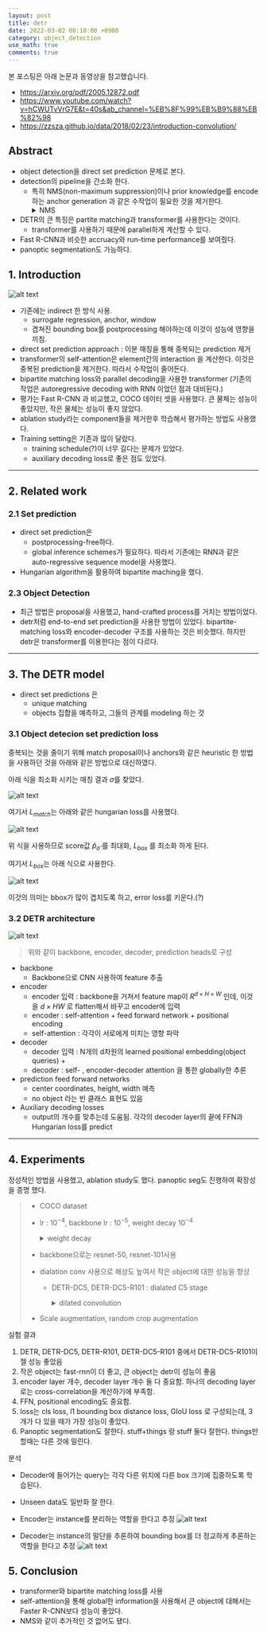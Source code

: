 ```yaml
---
layout: post
title: detr
date: 2022-03-02 00:10:00 +0900
category: object_detection
use_math: true
comments: true
---
```

본 포스팅은 아래 논문과 동영상을 참고했습니다.

- <https://arxiv.org/pdf/2005.12872.pdf>
- <https://www.youtube.com/watch?v=hCWUTvVrG7E&t=40s&ab_channel=%EB%8F%99%EB%B9%88%EB%82%98>
- <https://zzsza.github.io/data/2018/02/23/introduction-convolution/>

## Abstract

- object detection을 direct set prediction 문제로 본다.
- detection의 pipeline을 간소화 한다.
  - 특히 NMS(non-maximum suppression)이나 prior knowledge를 encode하는 anchor generation 과 같은 수작업이 필요한 것을 제거한다.
    <details>
    <summary>
        NMS
    </summary>
    <div markdown="1">
    - bounding box 리스트 B에서 가장 score가 높은 것을 D로 옯기고, 그것과 B안의 원소들의 iou를 비교하여 threshold가 넘으면 B에서 삭제한다.
    - B안의 모든 원소를 확인하면 B에 남은 bounding box 중 score가 가장 높은 것을 D로 옮기고, 앞에서 한 과정을 다시 한다.
    </div>
  </details>
- DETR의 큰 특징은 partite matching과 transformer를 사용한다는 것이다.
  - transformer를 사용하기 때문에 parallel하게 계산할 수 있다.
- Fast R-CNN과 비슷한 accruacy와 run-time performance를 보여줬다.
- panoptic segmentation도 가능하다.

## 1. Introduction

![alt text](/public/img/220302/detr_full.png)

- 기존에는 indirect 한 방식 사용.
  - surrogate regression, anchor, window
  - 겹쳐진 bounding box를 postprocessing 해야하는데 이것이 성능에 영향을 끼침.
- direct set prediction approach : 이분 매칭을 통해 중복되는 prediction 제거
- transformer의 self-attention은 element간의 interaction 을 계산한다. 이것은 중복된 prediction을 제거한다. 따라서 수작업이 줄어든다.
- bipartite matching loss와 parallel decoding을 사용한 transformer (기존의 작업은 autoregressive decoding with RNN 이었던 점과 대비된다.)
- 평가는 Fast R-CNN 과 비교했고, COCO 데이터 셋을 사용했다. 큰 물체는 성능이 좋았지만, 작은 물체는 성능이 좋지 않았다.
- ablation study라는 component들을 제거한후 학습해서 평가하는 방법도 사용했다.
- Training setting은 기존과 많이 달랐다.
  - training schedule(?)이 너무 길다는 문제가 있었다.
  - auxiliary decoding loss로 좋은 점도 있었다.

---

## 2. Related work

### 2.1 Set prediction

- direct set prediction은
  - postprocessing-free하다.
  - global inference schemes가 필요하다. 따라서 기존에는 RNN과 같은 auto-regressive sequence model을 사용했다.
- Hungarian algorithm을 활용하여 bipartite maching을 했다.

### 2.3 Object Detection

- 최근 방법은 proposal을 사용했고, hand-crafted process를 거치는 방법이었다.
- detr처럼 end-to-end set prediction을 사용한 방법이 있었다. bipartite-matching loss와 encoder-decoder 구조를 사용하는 것은 비슷했다. 하지만 detr은 transformer를 이용한다는 점이 다르다.

---

## 3. The DETR model

- direct set predictions 은
  - unique matching
  - objects 집합을 예측하고, 그들의 관계를 modeling 하는 것

### 3.1 Object detecion set prediction loss

중복되는 것을  줄이기 위해 match proposal이나 anchors와 같은 heuristic 한 방법을 사용하던 것을 아래와 같은 방법으로 대신하였다.

아래 식을 최소화 시키는 매칭 결과 $\sigma$를 찾았다.

![alt text](/public/img/220302/detr_loss.png)

여기서 $L_{match}$는 아래와 같은 hungarian loss를 사용했다.

![alt text](/public/img/220302/detr_hungarian_loss.png)

위 식을 사용하므로 score값 $\hat{p}_{\hat{\sigma}}$ 를 최대화, $L_{box}$ 를 최소화 하게 된다.

여기서 $L_{box}$는 아래 식으로 사용한다.

![alt text](/public/img/220302/detr_bbox_loss.png)

이것의 의미는 bbox가 많이 겹치도록 하고, error loss를 키운다.(?)

### 3.2 DETR architecture

![alt text](/public/img/220302/detr_detail.png)

> 위와 같이 backbone, encoder, decoder, prediction heads로 구성
>
- backbone
  - Backbone으로 CNN 사용하여 feature 추출
- encoder
  - encoder 입력 : backbone을 거쳐서 feature map이 $R^{d\times{H}\times{W}}$ 인데, 이것을 $d\times{HW}$ 로 flatten해서 바꾸고 encoder에 입력
  - encoder : self-attention + feed forward network + positional encoding
  - self-attention : 각각이 서로에게 미치는 영향 파악
- decoder
  - decoder 입력 : N개의 d차원의 learned positional embedding(object queries) +
  - decoder : self- , encoder-decoder attention 을 통한 globally한 추론
- prediction feed forward networks
  - center coordinates, height, width 예측
  - no object 라는 빈 클래스 표현도 있음
- Auxiliary decoding losses
  - output의 개수를 맞추는데 도움됨. 각각의 decoder layer의 끝에 FFN과 Hungarian loss를 predict

--- 

## 4. Experiments

정성적인 방법을 사용했고, ablation study도 했다. panoptic seg도 진행하여 확장성을 증명 했다.

> - COCO dataset
> - lr : $10^{-4}$, backbone lr : $10^{-5}$, weight decay $10^{-4}$
>     <details>
>     <summary>
>         weight decay
>     </summary>
>     <div markdown="1">
> 
>     ![alt text](/public/img/220302/weight_decay.png)
> 
>     weight가 너무 크면 panelty를 줌
> 
>     </div>
> 
>   </details>
> 
> - backbone으로는 resnet-50, resnet-101사용
> - dialation conv 사용으로 해상도 높여서 작은 object에 대한 성능을 향상
>   - DETR-DC5, DETR-DC5-R101 : dialated C5 stage
>     <details>
>     <summary>
>         dilated convolution
>     </summary>
>     <div markdown="1">
> 
>     ![alt text](/public/img/220302/dilated.gif)
> 
>     9개의 파라미터로 5x5 커널과 동일한 시야를 가짐.
> 
>     real-time segmentation분야에 주로 사용
> 
>     receptive field를 늘려 넒은 시야를 가져야할 필요가 있고, 여러 conv나 큰 커널을 사용할 여유가 없는 경우 사용됨.
> 
>     </div>
> 
>   </details>
> - Scale augmentation, random crop augmentation

실험 결과 

1. DETR, DETR-DC5, DETR-R101, DETR-DC5-R101 중에서 DETR-DC5-R101이 젤 성능 좋았음 
2. 작은 object는 fast-rnn이 더 좋고, 큰 object는 detr이 성능이 좋음
3. encoder layer 개수, decoder layer 개수 둘 다 중요함. 하나의 decoding layer로는 cross-correlation을 계산하기에 부족함. 
4. FFN, positional encoding도 중요함.
5. loss는 cls loss, l1 bounding box distance loss, GIoU loss 로 구성되는데, 3개가 다 있을 때가 가장 성능이 좋았다.
6. Panoptic segmentation도 잘한다. stuff+things 랑 stuff 둘다 잘한다. things만 할때는 다른 것에 밀린다.

분석

- Decoder에 들어가는 query는 각각 다른 위치에 다른 box 크기에 집중하도록 학습된다.
- Unseen data도 일반화 잘 한다.

- Encoder는 instance를 분리하는 역할을 한다고 추정
![alt text](/public/img/220302/detr_encoder.png)
- Decoder는 instance의 말단을 추론하여 bounding box를 더 정교하게 추론하는 역할을 한다고 추정
![alt text](/public/img/220302/detr_decoder.png)

## 5. Conclusion

- transformer와 bipartite matching loss를 사용
- self-attention을 통해 global한 information을 사용해서 큰 object에 대해서는 Faster R-CNN보다 성능이 좋았다.
- NMS와 같이 추가적인 것 없어도 됐다.